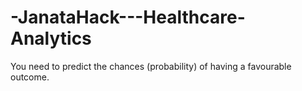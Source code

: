 # -JanataHack---Healthcare-Analytics
You need to predict the chances (probability) of having a favourable outcome.  
